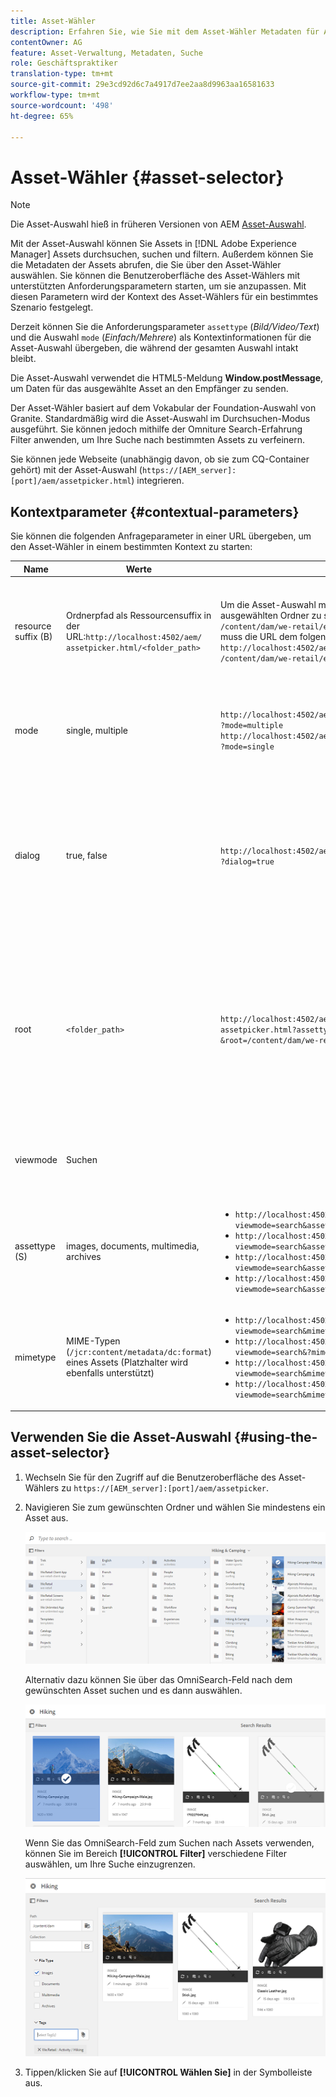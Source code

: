 ```yaml
---
title: Asset-Wähler
description: Erfahren Sie, wie Sie mit dem Asset-Wähler Metadaten für Assets in Adobe Experience Manager (AEM) suchen, filtern, durchsuchen und abrufen. Erfahren Sie außerdem mehr über das benutzerdefinierte Anpassen der Oberfläche des Asset-Wählers.
contentOwner: AG
feature: Asset-Verwaltung, Metadaten, Suche
role: Geschäftspraktiker
translation-type: tm+mt
source-git-commit: 29e3cd92d6c7a4917d7ee2aa8d9963aa16581633
workflow-type: tm+mt
source-wordcount: '498'
ht-degree: 65%

---
```



# Asset-Wähler {#asset-selector}

>[!NOTE]
>
>Die Asset-Auswahl hieß in früheren Versionen von AEM [Asset-Auswahl](https://helpx.adobe.com/experience-manager/6-2/assets/using/asset-picker.html).

Mit der Asset-Auswahl können Sie Assets in [!DNL Adobe Experience Manager] Assets durchsuchen, suchen und filtern. Außerdem können Sie die Metadaten der Assets abrufen, die Sie über den Asset-Wähler auswählen. Sie können die Benutzeroberfläche des Asset-Wählers mit unterstützten Anforderungsparametern starten, um sie anzupassen. Mit diesen Parametern wird der Kontext des Asset-Wählers für ein bestimmtes Szenario festgelegt.

Derzeit können Sie die Anforderungsparameter `assettype` (*Bild/Video/Text*) und die Auswahl `mode` (*Einfach/Mehrere*) als Kontextinformationen für die Asset-Auswahl übergeben, die während der gesamten Auswahl intakt bleibt.

Die Asset-Auswahl verwendet die HTML5-Meldung **Window.postMessage**, um Daten für das ausgewählte Asset an den Empfänger zu senden.

Der Asset-Wähler basiert auf dem Vokabular der Foundation-Auswahl von Granite. Standardmäßig wird die Asset-Auswahl im Durchsuchen-Modus ausgeführt. Sie können jedoch mithilfe der Omniture Search-Erfahrung Filter anwenden, um Ihre Suche nach bestimmten Assets zu verfeinern.

Sie können jede Webseite (unabhängig davon, ob sie zum CQ-Container gehört) mit der Asset-Auswahl (`https://[AEM_server]:[port]/aem/assetpicker.html`) integrieren.

## Kontextparameter {#contextual-parameters}

Sie können die folgenden Anfrageparameter in einer URL übergeben, um den Asset-Wähler in einem bestimmten Kontext zu starten:

| Name | Werte | Beispiel | Zweck |
|---|---|---|---|
| resource suffix (B) | Ordnerpfad als Ressourcensuffix in der URL:`http://localhost:4502/aem/`<br>`assetpicker.html/<folder_path>` | Um die Asset-Auswahl mit einem bestimmten ausgewählten Ordner zu starten, z. B. wenn der Ordner `/content/dam/we-retail/en/activities` ausgewählt ist, muss die URL dem folgenden Formular entsprechen: `http://localhost:4502/aem/assetpicker.html`<br>`/content/dam/we-retail/en/activities?assettype=images` | Wenn beim Starten des Asset-Wählers ein bestimmter Ordner ausgewählt sein soll, können Sie ihn als Ressourcensuffix übergeben. |
| mode | single, multiple | `http://localhost:4502/aem/assetpicker.html`<br>`?mode=multiple` <br> `http://localhost:4502/aem/assetpicker.html`<br>`?mode=single` | Im Modus „multiple“ können Sie mit dem Asset-Wähler mehrere Assets gleichzeitig auswählen. |
| dialog | true, false | `http://localhost:4502/aem/assetpicker.html`<br>`?dialog=true` | Verwenden Sie diese Parameter, um den Asset-Wähler als Granite-Dialogfeld zu öffnen. Diese Option ist nur relevant, wenn Sie den Asset-Wähler per Granite-Pfadfeld starten und als pickerSrc-URL konfigurieren. |
| root | `<folder_path>` | `http://localhost:4502/aem/`<br>`assetpicker.html?assettype=images`<br>`&root=/content/dam/we-retail/en/activities` | Verwenden Sie diese Option, um den Stammordner für den Asset-Wähler anzugeben. In diesem Fall können Sie mit dem Asset-Wähler nur untergeordnete Assets (direkt/indirekt) unter dem Stammordner auswählen. |
| viewmode | Suchen |  | So starten Sie die Asset-Auswahl im Suchmodus mit den Parametern &quot;Asset-Typ&quot;und &quot;mimetype&quot;. |
| assettype (S) | images, documents, multimedia, archives | <ul><li>`http://localhost:4502/aem/assetpicker.html?viewmode=search&assettype=images`</li> <li>`http://localhost:4502/aem/assetpicker.html?viewmode=search&assettype=documents`</li> <li>`http://localhost:4502/aem/assetpicker.html?viewmode=search&assettype=multimedia`</li> <li>`http://localhost:4502/aem/assetpicker.html?viewmode=search&assettype=archives`</li> | Verwenden Sie diese Option, um die Asset-Typen basierend auf dem übergebenen Wert zu filtern. |
| mimetype | MIME-Typen (`/jcr:content/metadata/dc:format`) eines Assets (Platzhalter wird ebenfalls unterstützt) | <ul><li>`http://localhost:4502/aem/assetpicker.html?viewmode=search&mimetype=image/png`</li>  <li>`http://localhost:4502/aem/assetpicker.html?viewmode=search&?mimetype=*png`</li>  <li>`http://localhost:4502/aem/assetpicker.html?viewmode=search&mimetype=*presentation`</li>  <li>`http://localhost:4502/aem/assetpicker?viewmode=search&mimetype=*presentation&mimetype=*png`</li></ul> | Verwenden Sie diese Option zum Filtern von Assets anhand von MIME-Typen. |

## Verwenden Sie die Asset-Auswahl {#using-the-asset-selector}

1. Wechseln Sie für den Zugriff auf die Benutzeroberfläche des Asset-Wählers zu `https://[AEM_server]:[port]/aem/assetpicker`.
1. Navigieren Sie zum gewünschten Ordner und wählen Sie mindestens ein Asset aus.

   ![chlimage_1-441](assets/chlimage_1-441.png)

   Alternativ dazu können Sie über das OmniSearch-Feld nach dem gewünschten Asset suchen und es dann auswählen.

   ![chlimage_1-442](assets/chlimage_1-442.png)

   Wenn Sie das OmniSearch-Feld zum Suchen nach Assets verwenden, können Sie im Bereich **[!UICONTROL Filter]** verschiedene Filter auswählen, um Ihre Suche einzugrenzen.

   ![chlimage_1-443](assets/chlimage_1-443.png)

1. Tippen/klicken Sie auf **[!UICONTROL Wählen Sie]** in der Symbolleiste aus.

